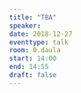 ```yaml
---
title: "TBA"
speaker:
date: 2018-12-27
eventtype: talk
room: 0.daula
start: 14:00
end: 14:55
draft: false
---
```

